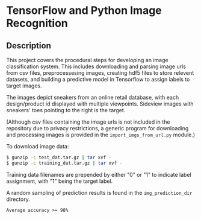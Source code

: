 # TensorFlow and Python Image Recognition 

## Description
This project covers the procedural steps for developing an image classification system. This includes downloading and parsing image urls from csv files, preprocessesing images, creating hdf5 files to store relevent datasets, and building a predictive model in Tensorflow to assign labels to target images.

The images depict sneakers from an online retail database, with each design/product id displayed with multiple viewpoints. Sideview images with sneakers' toes pointing to the right is the target. 

(Although csv files containing the image urls is not included in the repository due to privacy restrictions, a generic program for downloading and processing images is provided in the `import_imgs_from_url.py` module.)

To download image data: 

```bash
$ gunzip -c test_dat.tar.gz | tar xvf -
$ gunzip -c training_dat.tar.gz | tar xvf -
```

Training data filenames are prepended by either "0" or "1" to indicate label assignment, with "1" being the target label. 

A random sampling of prediction results is found in the `img_prediction_dir` directory. 

```
Average accuracy >= 98%
```